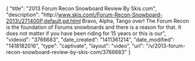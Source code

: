 {
    "title": "2013 Forum Recon Snowboard Review By Skis.com",
    "description": "http:\/\/www.skis.com\/Forum-Recon-Snowboard-2013\/271400P,default,pd.html  Bravo, Alpha, Tango over! The Forum Recon is the foundation of Forums snowboards and there is a reason for that. It does not matter if you have been riding for 15 years or this is our",
    "videoid": "3766683",
    "date_created": "1411361214",
    "date_modified": "1418182016",
    "type": "captivate",
    "layout": "video",
    "url": "\/v\/2013-forum-recon-snowboard-review-by-skis-com\/3766683"
}